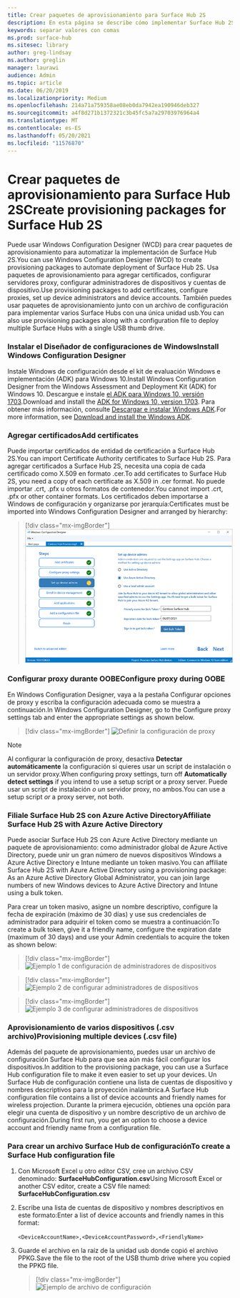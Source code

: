 ```yaml
---
title: Crear paquetes de aprovisionamiento para Surface Hub 2S
description: En esta página se describe cómo implementar Surface Hub 2S mediante paquetes de aprovisionamiento y otras herramientas.
keywords: separar valores con comas
ms.prod: surface-hub
ms.sitesec: library
author: greg-lindsay
ms.author: greglin
manager: laurawi
audience: Admin
ms.topic: article
ms.date: 06/20/2019
ms.localizationpriority: Medium
ms.openlocfilehash: 214a71a759358ae08eb0da7942ea190946deb327
ms.sourcegitcommit: a4f8d271b1372321c3b45fc5a7a29703976964a4
ms.translationtype: MT
ms.contentlocale: es-ES
ms.lasthandoff: 05/20/2021
ms.locfileid: "11576870"
---
```

# <a name="create-provisioning-packages-for-surface-hub-2s"></a><span data-ttu-id="f21cf-104">Crear paquetes de aprovisionamiento para Surface Hub 2S</span><span class="sxs-lookup"><span data-stu-id="f21cf-104">Create provisioning packages for Surface Hub 2S</span></span>

<span data-ttu-id="f21cf-105">Puede usar Windows Configuration Designer (WCD) para crear paquetes de aprovisionamiento para automatizar la implementación de Surface Hub 2S.</span><span class="sxs-lookup"><span data-stu-id="f21cf-105">You can use Windows Configuration Designer (WCD) to create provisioning packages to automate deployment of Surface Hub 2S.</span></span> <span data-ttu-id="f21cf-106">Usa paquetes de aprovisionamiento para agregar certificados, configurar servidores proxy, configurar administradores de dispositivos y cuentas de dispositivo.</span><span class="sxs-lookup"><span data-stu-id="f21cf-106">Use provisioning packages to add certificates, configure proxies, set up device administrators and device accounts.</span></span> <span data-ttu-id="f21cf-107">También puedes usar paquetes de aprovisionamiento junto con un archivo de configuración para implementar varios Surface Hubs con una única unidad usb.</span><span class="sxs-lookup"><span data-stu-id="f21cf-107">You can also use provisioning packages along with a configuration file to deploy multiple Surface Hubs with a single USB thumb drive.</span></span>

### <a name="install-windows-configuration-designer"></a><span data-ttu-id="f21cf-108">Instalar el Diseñador de configuraciones de Windows</span><span class="sxs-lookup"><span data-stu-id="f21cf-108">Install Windows Configuration Designer</span></span>

<span data-ttu-id="f21cf-109">Instale Windows de configuración desde el kit de evaluación Windows e implementación (ADK) para Windows 10.</span><span class="sxs-lookup"><span data-stu-id="f21cf-109">Install Windows Configuration Designer from the Windows Assessment and Deployment Kit (ADK) for Windows 10.</span></span> <span data-ttu-id="f21cf-110">Descargue e instale [el ADK para Windows 10, versión 1703](https://go.microsoft.com/fwlink/p/?LinkId=845542).</span><span class="sxs-lookup"><span data-stu-id="f21cf-110">Download and install the [ADK for Windows 10, version 1703](https://go.microsoft.com/fwlink/p/?LinkId=845542).</span></span> <span data-ttu-id="f21cf-111">Para obtener más información, consulte [Descargar e instalar Windows ADK](https://docs.microsoft.com/windows-hardware/get-started/adk-install).</span><span class="sxs-lookup"><span data-stu-id="f21cf-111">For more information, see [Download and install the Windows ADK](https://docs.microsoft.com/windows-hardware/get-started/adk-install).</span></span>

### <a name="add-certificates"></a><span data-ttu-id="f21cf-112">Agregar certificados</span><span class="sxs-lookup"><span data-stu-id="f21cf-112">Add certificates</span></span>

<span data-ttu-id="f21cf-113">Puede importar certificados de entidad de certificación a Surface Hub 2S.</span><span class="sxs-lookup"><span data-stu-id="f21cf-113">You can import Certificate Authority certificates to Surface Hub 2S.</span></span>
<span data-ttu-id="f21cf-114">Para agregar certificados a Surface Hub 2S, necesita una copia de cada certificado como X.509 en formato .cer.</span><span class="sxs-lookup"><span data-stu-id="f21cf-114">To add certificates to Surface Hub 2S, you need a copy of each certificate as X.509 in .cer format.</span></span> <span data-ttu-id="f21cf-115">No puede importar .crt, .pfx u otros formatos de contenedor.</span><span class="sxs-lookup"><span data-stu-id="f21cf-115">You cannot import .crt, .pfx or other container formats.</span></span> <span data-ttu-id="f21cf-116">Los certificados deben importarse a Windows de configuración y organizarse por jerarquía:</span><span class="sxs-lookup"><span data-stu-id="f21cf-116">Certificates must be imported into Windows Configuration Designer and arranged by hierarchy:</span></span>

> [!div class="mx-imgBorder"]
> ![Agregar certificados](images/sh2-wcd.png)

### <a name="configure-proxy-during-oobe"></a><span data-ttu-id="f21cf-118">Configurar proxy durante OOBE</span><span class="sxs-lookup"><span data-stu-id="f21cf-118">Configure proxy during OOBE</span></span>

<span data-ttu-id="f21cf-119">En Windows Configuration Designer, vaya a la pestaña Configurar opciones de proxy y escriba la configuración adecuada como se muestra a continuación.</span><span class="sxs-lookup"><span data-stu-id="f21cf-119">In Windows Configuration Designer, go to the Configure proxy settings tab and enter the appropriate settings as shown below.</span></span>

> [!div class="mx-imgBorder"]
> ![Definir la configuración de proxy](images/sh2-proxy.png) 

> [!NOTE]
> <span data-ttu-id="f21cf-121">Al configurar la configuración de proxy, desactiva **Detectar automáticamente** la configuración si quieres usar un script de instalación o un servidor proxy.</span><span class="sxs-lookup"><span data-stu-id="f21cf-121">When configuring proxy settings, turn off **Automatically detect settings** if you intend to use a setup script or a proxy server.</span></span> <span data-ttu-id="f21cf-122">Puede usar un script de instalación *o un* servidor proxy, no ambos.</span><span class="sxs-lookup"><span data-stu-id="f21cf-122">You can use a setup script *or* a proxy server, not both.</span></span>

### <a name="affiliate-surface-hub-2s-with-azure-active-directory"></a><span data-ttu-id="f21cf-123">Filiale Surface Hub 2S con Azure Active Directory</span><span class="sxs-lookup"><span data-stu-id="f21cf-123">Affiliate Surface Hub 2S with Azure Active Directory</span></span>

<span data-ttu-id="f21cf-124">Puede asociar Surface Hub 2S con Azure Active Directory mediante un paquete de aprovisionamiento: como administrador global de Azure Active Directory, puede unir un gran número de nuevos dispositivos Windows a Azure Active Directory e Intune mediante un token masivo.</span><span class="sxs-lookup"><span data-stu-id="f21cf-124">You can affiliate Surface Hub 2S with Azure Active Directory using a provisioning package: As an Azure Active Directory Global Administrator, you can join large numbers of new Windows devices to Azure Active Directory and Intune using a bulk token.</span></span>

<span data-ttu-id="f21cf-125">Para crear un token masivo, asigne un nombre descriptivo, configure la fecha de expiración (máximo de 30 días) y use sus credenciales de administrador para adquirir el token como se muestra a continuación:</span><span class="sxs-lookup"><span data-stu-id="f21cf-125">To create a bulk token, give it a friendly name, configure the expiration date (maximum of 30 days) and use your Admin credentials to acquire the token as shown below:</span></span>

> [!div class="mx-imgBorder"]
> ![Ejemplo 1 de configuración de administradores de dispositivos](images/sh2-token.png)

> [!div class="mx-imgBorder"]
> ![Ejemplo 2 de configurar administradores de dispositivos](images/sh2-token2.png)

> [!div class="mx-imgBorder"]
> ![Ejemplo 3 de configurar administradores de dispositivos](images/sh2-token3.png)


### <a name="provisioning-multiple-devices-csv-file"></a><span data-ttu-id="f21cf-129">Aprovisionamiento de varios dispositivos (.csv archivo)</span><span class="sxs-lookup"><span data-stu-id="f21cf-129">Provisioning multiple devices (.csv file)</span></span>

<span data-ttu-id="f21cf-130">Además del paquete de aprovisionamiento, puedes usar un archivo de configuración Surface Hub para que sea aún más fácil configurar los dispositivos.</span><span class="sxs-lookup"><span data-stu-id="f21cf-130">In addition to the provisioning package, you can use a Surface Hub configuration file to make it even easier to set up your devices.</span></span> <span data-ttu-id="f21cf-131">Un Surface Hub de configuración contiene una lista de cuentas de dispositivo y nombres descriptivos para la proyección inalámbrica.</span><span class="sxs-lookup"><span data-stu-id="f21cf-131">A Surface Hub configuration file contains a list of device accounts and friendly names for wireless projection.</span></span> <span data-ttu-id="f21cf-132">Durante la primera ejecución, obtienes una opción para elegir una cuenta de dispositivo y un nombre descriptivo de un archivo de configuración.</span><span class="sxs-lookup"><span data-stu-id="f21cf-132">During first run, you get an option to choose a device account and friendly name from a configuration file.</span></span>

### <a name="to-create-a-surface-hub-configuration-file"></a><span data-ttu-id="f21cf-133">Para crear un archivo Surface Hub de configuración</span><span class="sxs-lookup"><span data-stu-id="f21cf-133">To create a Surface Hub configuration file</span></span>

1. <span data-ttu-id="f21cf-134">Con Microsoft Excel u otro editor CSV, cree un archivo CSV denominado: **SurfaceHubConfiguration.csv**</span><span class="sxs-lookup"><span data-stu-id="f21cf-134">Using Microsoft Excel or another CSV editor, create a CSV file named: **SurfaceHubConfiguration.csv**</span></span>

2. <span data-ttu-id="f21cf-135">Escribe una lista de cuentas de dispositivo y nombres descriptivos en este formato:</span><span class="sxs-lookup"><span data-stu-id="f21cf-135">Enter a list of device accounts and friendly names in this format:</span></span>

    `<DeviceAccountName>,<DeviceAccountPassword>,<FriendlyName>`

3. <span data-ttu-id="f21cf-136">Guarde el archivo en la raíz de la unidad usb donde copió el archivo PPKG.</span><span class="sxs-lookup"><span data-stu-id="f21cf-136">Save the file to the root of the USB thumb drive where you copied the PPKG file.</span></span>

    > [!div class="mx-imgBorder"]
    > ![Ejemplo de archivo de configuración](images/sh2-config-file.png)
